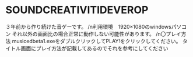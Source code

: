# SOUNDCREATIVITIDEVEROP
３年前から作り続けた音ゲーです。
/n利用環境　1920×1080のwindowsパソコン それ以外の画面比の場合正常に動作しない可能性があります。
/n〇プレイ方法
musicedbeta1.exeをダブルクリックしてPLAY!をクリックしてください。
タイトル画面にプレイ方法が記載してあるのでそれを参考にしてください

